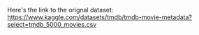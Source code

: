 Here's the link to the orignal dataset: <br>
https://www.kaggle.com/datasets/tmdb/tmdb-movie-metadata?select=tmdb_5000_movies.csv
